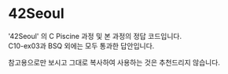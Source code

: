 # 42Seoul

'42Seoul' 의 C Piscine 과정 및 본 과정의 정답 코드입니다.\
C10-ex03과 BSQ 외에는 모두 통과한 답안입니다.

참고용으로만 보시고 그대로 복사하여 사용하는 것은 추천드리지 않습니다.
